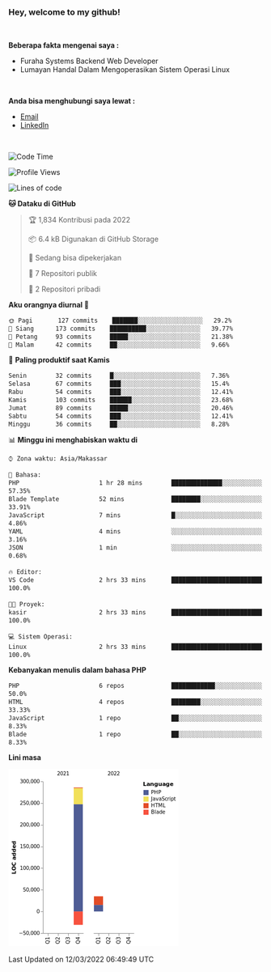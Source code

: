 <h3>Hey, welcome to my github!</h3>

<br>

<p><strong>Beberapa fakta mengenai saya :</strong></p>

<ul>
  <li>Furaha Systems Backend Web Developer</li>
  <li>Lumayan Handal Dalam Mengoperasikan Sistem Operasi Linux</li>
</ul>

<br>

<p><strong>Anda bisa menghubungi saya lewat :</strong></p>

<ul>
  <li><a href="mailto:renaldiapriyanto419@gmail.com">Email</a></li>
  <li><a href="https://www.linkedin.com/in/renaldi-kadang-314314206/">LinkedIn</a></li>
</ul>

<br>

<!--START_SECTION:waka-->
![Code Time](http://img.shields.io/badge/Code%20Time-36%20hrs%207%20mins-blue)

![Profile Views](http://img.shields.io/badge/Profil%20dilihat-17-blue)

![Lines of code](https://img.shields.io/badge/Sejak%20Hello%20World%20aku%20telah%20menulis-291%20Thousand%20baris%20kode-blue)

**🐱 Dataku di GitHub** 

> 🏆 1,834 Kontribusi pada 2022
 > 
> 📦 6.4 kB Digunakan di GitHub Storage 
 > 
> 💼 Sedang bisa dipekerjakan
 > 
> 📜 7 Repositori publik 
 > 
> 🔑 2 Repositori pribadi  
 > 
**Aku orangnya diurnal 🐤** 

```text
🌞 Pagi       127 commits    ███████░░░░░░░░░░░░░░░░░░   29.2% 
🌆 Siang      173 commits    ██████████░░░░░░░░░░░░░░░   39.77% 
🌃 Petang     93 commits     █████░░░░░░░░░░░░░░░░░░░░   21.38% 
🌙 Malam      42 commits     ██░░░░░░░░░░░░░░░░░░░░░░░   9.66%

```
📅 **Paling produktif saat Kamis** 

```text
Senin        32 commits     █░░░░░░░░░░░░░░░░░░░░░░░░   7.36% 
Selasa       67 commits     ███░░░░░░░░░░░░░░░░░░░░░░   15.4% 
Rabu         54 commits     ███░░░░░░░░░░░░░░░░░░░░░░   12.41% 
Kamis        103 commits    ██████░░░░░░░░░░░░░░░░░░░   23.68% 
Jumat        89 commits     █████░░░░░░░░░░░░░░░░░░░░   20.46% 
Sabtu        54 commits     ███░░░░░░░░░░░░░░░░░░░░░░   12.41% 
Minggu       36 commits     ██░░░░░░░░░░░░░░░░░░░░░░░   8.28%

```


📊 **Minggu ini menghabiskan waktu di** 

```text
⌚︎ Zona waktu: Asia/Makassar

💬 Bahasa: 
PHP                      1 hr 28 mins        ██████████████░░░░░░░░░░░   57.35% 
Blade Template           52 mins             ████████░░░░░░░░░░░░░░░░░   33.91% 
JavaScript               7 mins              █░░░░░░░░░░░░░░░░░░░░░░░░   4.86% 
YAML                     4 mins              ░░░░░░░░░░░░░░░░░░░░░░░░░   3.16% 
JSON                     1 min               ░░░░░░░░░░░░░░░░░░░░░░░░░   0.68%

🔥 Editor: 
VS Code                  2 hrs 33 mins       █████████████████████████   100.0%

🐱‍💻 Proyek: 
kasir                    2 hrs 33 mins       █████████████████████████   100.0%

💻 Sistem Operasi: 
Linux                    2 hrs 33 mins       █████████████████████████   100.0%

```

**Kebanyakan menulis dalam bahasa PHP** 

```text
PHP                      6 repos             ████████████░░░░░░░░░░░░░   50.0% 
HTML                     4 repos             ████████░░░░░░░░░░░░░░░░░   33.33% 
JavaScript               1 repo              ██░░░░░░░░░░░░░░░░░░░░░░░   8.33% 
Blade                    1 repo              ██░░░░░░░░░░░░░░░░░░░░░░░   8.33%

```


**Lini masa**

![Chart not found](https://raw.githubusercontent.com/Sylent-Sys/Sylent-Sys/main/charts/bar_graph.png) 


 Last Updated on 12/03/2022 06:49:49 UTC
<!--END_SECTION:waka-->
